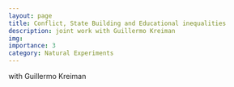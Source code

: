 ```yaml
---
layout: page
title: Conflict, State Building and Educational inequalities
description: joint work with Guillermo Kreiman
img:
importance: 3
category: Natural Experiments
---
```


with Guillermo Kreiman

